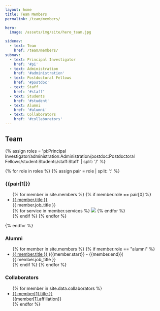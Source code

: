 ```yaml
---
layout: home
title: Team Members
permalink: /team/members/

hero:
  image: /assets/img/site/hero_team.jpg

sidenav:
  - text: Team
    href: /team/members/
subnav:
  - text: Principal Investigator
    href: '#pi'
  - text: Administration
    href: '#administration'
  - text: Postdoctoral Fellows
    href: '#postdoc'
  - text: Staff
    href: '#staff'
  - text: Students
    href: '#student'
  - text: Alumni
    href: '#alumni'
  - text: Collaborators
    href: '#collaborators'
---
```

## Team

{% assign roles = 'pi:Principal Investigator/administration:Administration/postdoc:Postdoctoral Fellows/student:Students/staff:Staff' | split: '/' %}

{% for role in roles %}
{% assign pair = role | split: ':' %}
<h3 id="{{pair[0]}}">{{pair[1]}}</h3>
<ul class="ul-no-bullets members-rows">
{% for member in site.members %}
{% if member.role == pair[0] %}
<li class="member-photo-item">
  <div>
    <div class="member-photo-wrapper">
      <div class="member-thumb" style="background-image: url(/assets/img/members/{{ member.photo }})"></div>
    </div>
    <div class="member-text">
      <a href="{{member.url}}">{{ member.title }}</a>
      <br>{{ member.job_title }}
      <div class="icons-row">
        {% for service in member.services %}
        <a href="{{ service[1] }}"><img src="/assets/img/services/{{ service[0] }}.svg"></a>
        {% endfor %}
      </div>
    </div>
  </div>
</li>
{% endif %}
{% endfor %}
</ul>
{% endfor %}

<h3 id="alumni">Alumni</h3>
<ul class="collaborators-and-alumni-lists members-rows">
{% for member in site.members %}
{% if member.role == "alumni" %}
<li><a href="{{member.url}}">{{ member.title }}</a> ({{member.start}} - {{member.end}})<br>{{ member.job_title }}</li>
{% endif %}
{% endfor %}
</ul>

<h3 id="collaborators">Collaborators</h3>
<ul class="collaborators-and-alumni-lists members-rows">
{% for member in site.data.collaborators %}
<li><a href="{{member[1].url}}">{{ member[1].title }}</a><br>{{member[1].affiliation}}</li>
{% endfor %}
</ul>
